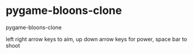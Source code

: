 # pygame-bloons-clone
pygame-bloons-clone

left right arrow keys to aim, up down arrow keys for power, space bar to shoot
